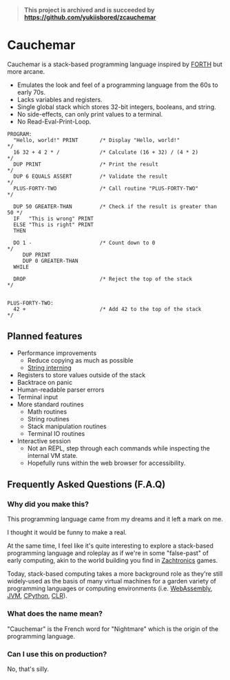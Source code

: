 > **This project is archived and is succeeded by https://github.com/yukiisbored/zcauchemar**

# Cauchemar

Cauchemar is a stack-based programming language inspired by [FORTH] but more arcane.

[FORTH]: https://en.wikipedia.org/wiki/Forth_(programming_language)

- Emulates the look and feel of a programming language from the 60s to early 70s.
- Lacks variables and registers.
- Single global stack which stores 32-bit integers, booleans, and string.
- No side-effects, can only print values to a terminal.
- No Read-Eval-Print-Loop.

```cauchemar
PROGRAM:
  "Hello, world!" PRINT       /* Display "Hello, world!"                */
  16 32 + 4 2 * /             /* Calculate (16 + 32) / (4 * 2)          */
  DUP PRINT                   /* Print the result                       */
  DUP 6 EQUALS ASSERT         /* Validate the result                    */
  PLUS-FORTY-TWO              /* Call routine "PLUS-FORTY-TWO"          */
  
  DUP 50 GREATER-THAN         /* Check if the result is greater than 50 */
  IF   "This is wrong" PRINT
  ELSE "This is right" PRINT
  THEN
  
  DO 1 -                      /* Count down to 0                        */
     DUP PRINT 
     DUP 0 GREATER-THAN 
  WHILE
  
  DROP                        /* Reject the top of the stack            */
    
  
PLUS-FORTY-TWO:
  42 +                        /* Add 42 to the top of the stack         */
```

## Planned features

- Performance improvements
  - Reduce copying as much as possible 
  - [String interning]
- Registers to store values outside of the stack
- Backtrace on panic
- Human-readable parser errors
- Terminal input
- More standard routines
  - Math routines
  - String routines
  - Stack manipulation routines
  - Terminal IO routines
- Interactive session
  - Not an REPL, step through each commands while inspecting the internal VM
    state.
  - Hopefully runs within the web browser for accessibility.

[String interning]: https://en.wikipedia.org/wiki/String_interning

## Frequently Asked Questions (F.A.Q)

### Why did you make this?

This programming language came from my dreams and it left a mark on me.

I thought it would be funny to make a real.

At the same time, I feel like it's quite interesting to explore a stack-based
programming language and roleplay as if we're in some "false-past" of early 
computing, akin to the world building you find in [Zachtronics] games.

[Zachtronics]: https://www.zachtronics.com

Today, stack-based computing takes a more background role as they're still
widely-used as the basis of many virtual machines for a garden variety of
programming languages or computing environments (i.e. [WebAssembly], [JVM],
[CPython], [CLR]). 

[WebAssembly]: https://en.wikipedia.org/wiki/WebAssembly
[JVM]: https://en.wikipedia.org/wiki/Java_virtual_machine
[CPython]: https://en.wikipedia.org/wiki/CPython
[CLR]: https://en.wikipedia.org/wiki/Common_Language_Runtime

### What does the name mean?

"Cauchemar" is the French word for "Nightmare" which is the origin of the
programming language.

### Can I use this on production?

No, that's silly.
